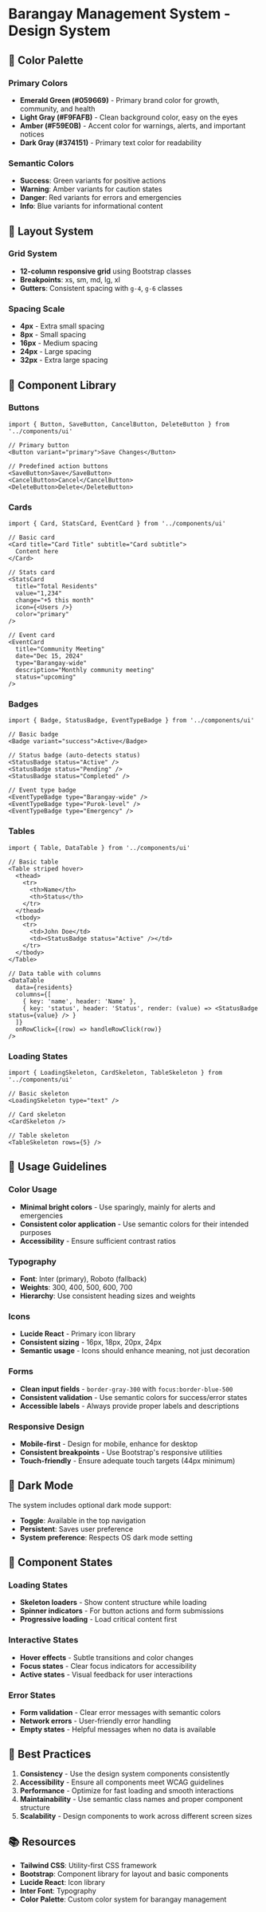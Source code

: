 # Barangay Management System - Design System

## 🎨 Color Palette

### Primary Colors

- **Emerald Green (#059669)** - Primary brand color for growth, community, and health
- **Light Gray (#F9FAFB)** - Clean background color, easy on the eyes
- **Amber (#F59E0B)** - Accent color for warnings, alerts, and important notices
- **Dark Gray (#374151)** - Primary text color for readability

### Semantic Colors

- **Success**: Green variants for positive actions
- **Warning**: Amber variants for caution states
- **Danger**: Red variants for errors and emergencies
- **Info**: Blue variants for informational content

## 📐 Layout System

### Grid System

- **12-column responsive grid** using Bootstrap classes
- **Breakpoints**: xs, sm, md, lg, xl
- **Gutters**: Consistent spacing with `g-4`, `g-6` classes

### Spacing Scale

- **4px** - Extra small spacing
- **8px** - Small spacing
- **16px** - Medium spacing
- **24px** - Large spacing
- **32px** - Extra large spacing

## 🧩 Component Library

### Buttons

```tsx
import { Button, SaveButton, CancelButton, DeleteButton } from '../components/ui'

// Primary button
<Button variant="primary">Save Changes</Button>

// Predefined action buttons
<SaveButton>Save</SaveButton>
<CancelButton>Cancel</CancelButton>
<DeleteButton>Delete</DeleteButton>
```

### Cards

```tsx
import { Card, StatsCard, EventCard } from '../components/ui'

// Basic card
<Card title="Card Title" subtitle="Card subtitle">
  Content here
</Card>

// Stats card
<StatsCard
  title="Total Residents"
  value="1,234"
  change="+5 this month"
  icon={<Users />}
  color="primary"
/>

// Event card
<EventCard
  title="Community Meeting"
  date="Dec 15, 2024"
  type="Barangay-wide"
  description="Monthly community meeting"
  status="upcoming"
/>
```

### Badges

```tsx
import { Badge, StatusBadge, EventTypeBadge } from '../components/ui'

// Basic badge
<Badge variant="success">Active</Badge>

// Status badge (auto-detects status)
<StatusBadge status="Active" />
<StatusBadge status="Pending" />
<StatusBadge status="Completed" />

// Event type badge
<EventTypeBadge type="Barangay-wide" />
<EventTypeBadge type="Purok-level" />
<EventTypeBadge type="Emergency" />
```

### Tables

```tsx
import { Table, DataTable } from '../components/ui'

// Basic table
<Table striped hover>
  <thead>
    <tr>
      <th>Name</th>
      <th>Status</th>
    </tr>
  </thead>
  <tbody>
    <tr>
      <td>John Doe</td>
      <td><StatusBadge status="Active" /></td>
    </tr>
  </tbody>
</Table>

// Data table with columns
<DataTable
  data={residents}
  columns={[
    { key: 'name', header: 'Name' },
    { key: 'status', header: 'Status', render: (value) => <StatusBadge status={value} /> }
  ]}
  onRowClick={(row) => handleRowClick(row)}
/>
```

### Loading States

```tsx
import { LoadingSkeleton, CardSkeleton, TableSkeleton } from '../components/ui'

// Basic skeleton
<LoadingSkeleton type="text" />

// Card skeleton
<CardSkeleton />

// Table skeleton
<TableSkeleton rows={5} />
```

## 🎯 Usage Guidelines

### Color Usage

- **Minimal bright colors** - Use sparingly, mainly for alerts and emergencies
- **Consistent color application** - Use semantic colors for their intended purposes
- **Accessibility** - Ensure sufficient contrast ratios

### Typography

- **Font**: Inter (primary), Roboto (fallback)
- **Weights**: 300, 400, 500, 600, 700
- **Hierarchy**: Use consistent heading sizes and weights

### Icons

- **Lucide React** - Primary icon library
- **Consistent sizing** - 16px, 18px, 20px, 24px
- **Semantic usage** - Icons should enhance meaning, not just decoration

### Forms

- **Clean input fields** - `border-gray-300` with `focus:border-blue-500`
- **Consistent validation** - Use semantic colors for success/error states
- **Accessible labels** - Always provide proper labels and descriptions

### Responsive Design

- **Mobile-first** - Design for mobile, enhance for desktop
- **Consistent breakpoints** - Use Bootstrap's responsive utilities
- **Touch-friendly** - Ensure adequate touch targets (44px minimum)

## 🌙 Dark Mode

The system includes optional dark mode support:

- **Toggle**: Available in the top navigation
- **Persistent**: Saves user preference
- **System preference**: Respects OS dark mode setting

## 📱 Component States

### Loading States

- **Skeleton loaders** - Show content structure while loading
- **Spinner indicators** - For button actions and form submissions
- **Progressive loading** - Load critical content first

### Interactive States

- **Hover effects** - Subtle transitions and color changes
- **Focus states** - Clear focus indicators for accessibility
- **Active states** - Visual feedback for user interactions

### Error States

- **Form validation** - Clear error messages with semantic colors
- **Network errors** - User-friendly error handling
- **Empty states** - Helpful messages when no data is available

## 🚀 Best Practices

1. **Consistency** - Use the design system components consistently
2. **Accessibility** - Ensure all components meet WCAG guidelines
3. **Performance** - Optimize for fast loading and smooth interactions
4. **Maintainability** - Use semantic class names and proper component structure
5. **Scalability** - Design components to work across different screen sizes

## 📚 Resources

- **Tailwind CSS**: Utility-first CSS framework
- **Bootstrap**: Component library for layout and basic components
- **Lucide React**: Icon library
- **Inter Font**: Typography
- **Color Palette**: Custom color system for barangay management
